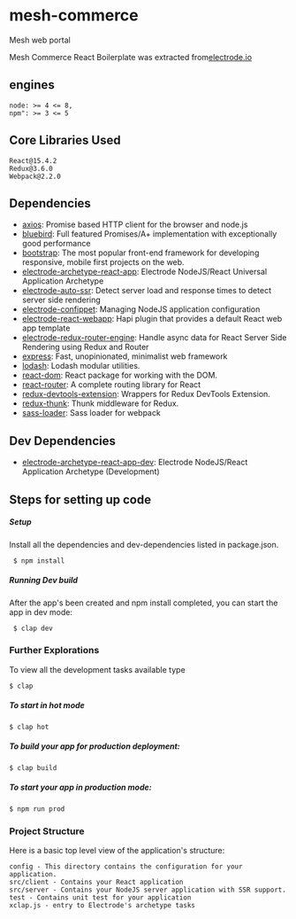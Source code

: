 # mesh-commerce 

Mesh web portal

Mesh Commerce React Boilerplate was extracted from[electrode.io](https://github.com/electrode-io/electrode)

## engines

    node: >= 4 <= 8,
    npm": >= 3 <= 5


## Core Libraries Used
    React@15.4.2
    Redux@3.6.0
    Webpack@2.2.0

## Dependencies

- [axios](https://github.com/mzabriskie/axios): Promise based HTTP client for the browser and node.js
- [bluebird](https://github.com/petkaantonov/bluebird): Full featured Promises/A+ implementation with exceptionally good performance
- [bootstrap](https://github.com/twbs/bootstrap): The most popular front-end framework for developing responsive, mobile first projects on the web.
- [electrode-archetype-react-app](https://github.com/electrode-io/electrode): Electrode NodeJS/React Universal Application Archetype
- [electrode-auto-ssr](https://github.com/electrode-io/electrode): Detect server load and response times to detect server side rendering
- [electrode-confippet](https://github.com/electrode-io/electrode-confippet): Managing NodeJS application configuration
- [electrode-react-webapp](https://github.com/electrode-io/electrode): Hapi plugin that provides a default React web app template
- [electrode-redux-router-engine](https://github.com/electrode-io/electrode): Handle async data for React Server Side Rendering using Redux and Router
- [express](https://github.com/expressjs/express): Fast, unopinionated, minimalist web framework
- [lodash](https://github.com/lodash/lodash): Lodash modular utilities.
- [react-dom](https://github.com/facebook/react): React package for working with the DOM.
- [react-router](https://github.com/reacttraining/react-router): A complete routing library for React
- [redux-devtools-extension](https://github.com/zalmoxisus/redux-devtools-extension): Wrappers for Redux DevTools Extension.
- [redux-thunk](https://github.com/gaearon/redux-thunk): Thunk middleware for Redux.
- [sass-loader](https://github.com/webpack-contrib/sass-loader): Sass loader for webpack

## Dev Dependencies

- [electrode-archetype-react-app-dev](https://github.com/electrode-io/electrode): Electrode NodeJS/React Application Archetype (Development)

## Steps for setting up code

##### Setup
Install all the dependencies and dev-dependencies listed in package.json.

     $ npm install


##### Running Dev build
After the app's been created and npm install completed, you can start the app in dev mode:
     
     $ clap dev

### Further Explorations
To view all the development tasks available type 

    $ clap

##### To start in hot mode
    
    $ clap hot
    
##### To build your app for production deployment:

    $ clap build

##### To start your app in production mode:

    $ npm run prod

### Project Structure
Here is a basic top level view of the application's structure:

    config - This directory contains the configuration for your application.
    src/client - Contains your React application
    src/server - Contains your NodeJS server application with SSR support.
    test - Contains unit test for your application
    xclap.js - entry to Electrode's archetype tasks

